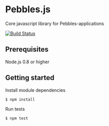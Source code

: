 # Pebbles.js

Core javascript library for Pebbles-applications

[![Build Status](https://secure.travis-ci.org/bengler/pebbles.js.png)](http://travis-ci.org/bengler/pebbles.js)

## Prerequisites

Node.js 0.8 or higher


## Getting started

Install module dependencies

    $ npm install

Run tests

    $ npm test